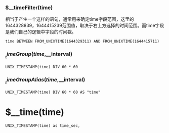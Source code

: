 ### $__timeFilter(time)

相当于产生一个这样的语句，通常用来确定time字段范围，这里的1644328839，1644415239范围值，取决于右上方选择的时间范围。而time字段是我们自己的逻辑中字段的时间戳。

```
time BETWEEN FROM_UNIXTIME(1644329311) AND FROM_UNIXTIME(1644415711)
```

### $__timeGroup(time,$__interval)

```
UNIX_TIMESTAMP(time) DIV 60 * 60
```

### $__timeGroupAlias(time,$__interval)

```
UNIX_TIMESTAMP(time) DIV 60 * 60 AS "time"
```

# $__time(time)

```
UNIX_TIMESTAMP(time) as time_sec,
```